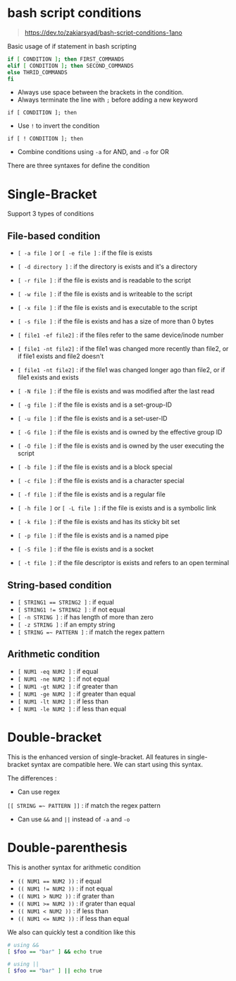 # bash script conditions
> https://dev.to/zakiarsyad/bash-script-conditions-1ano

Basic usage of if statement in bash scripting 

```sh
if [ CONDITION ]; then FIRST_COMMANDS
elif [ CONDITION ]; then SECOND_COMMANDS
else THRID_COMMANDS
fi 
```

* Always use space between the brackets in the condition.
* Always terminate the line with `;` before adding a new keyword
 
 `if [ CONDITION ]; then`
 
* Use `!` to invert the condition
 
 `if [ ! CONDITION ]; then`
 
* Combine conditions using `-a` for AND, and `-o` for OR
 

There are three syntaxes for define the condition

# Single-Bracket
 
Support 3 types of conditions

## [](#filebased-condition)File-based condition
* `[ -a file ]` or `[ -e file ]` : if the file is exists
* `[ -d directory ]` : if the directory is exists and it's a directory
* `[ -r file ]` : if the file is exists and is readable to the script
* `[ -w file ]` : if the file is exists and is writeable to the script
* `[ -x file ]` : if the file is exists and is executable to the script
* `[ -s file ]` : if the file is exists and has a size of more than 0 bytes
 
* `[ file1 -ef file2]` : if the files refer to the same device/inode number
 
* `[ file1 -nt file2]` : if the file1 was changed more recently than file2, or if file1 exists and file2 doesn't
 
* `[ file1 -nt file2]` : if the file1 was changed longer ago than file2, or if file1 exists and exists
 
* `[ -N file ]` : if the file is exists and was modified after the last read
 
* `[ -g file ]` : if the file is exists and is a set-group-ID
 
* `[ -u file ]` : if the file is exists and is a set-user-ID
 
* `[ -G file ]` : if the file is exists and is owned by the effective group ID
 
* `[ -O file ]` : if the file is exists and is owned by the user executing the script
 
* `[ -b file ]` : if the file is exists and is a block special
 
* `[ -c file ]` : if the file is exists and is a character special
 
* `[ -f file ]` : if the file is exists and is a regular file
 
* `[ -h file ]` or `[ -L file ]` : if the file is exists and is a symbolic link
 
* `[ -k file ]` : if the file is exists and has its sticky bit set
 
* `[ -p file ]` : if the file is exists and is a named pipe
 
* `[ -S file ]` : if the file is exists and is a socket
 
* `[ -t file ]` : if the file descriptor is exists and refers to an open terminal
 

 ## [](#stringbased-condition)String-based condition
* `[ STRING1 == STRING2 ]` : if equal
* `[ STRING1 != STRING2 ]` : if not equal
* `[ -n STRING ]` : if has length of more than zero
* `[ -z STRING ]` : if an empty string
* `[ STRING =~ PATTERN ]` : if match the regex pattern

## [](#arithmetic-condition)Arithmetic condition
* `[ NUM1 -eq NUM2 ]` : if equal
* `[ NUM1 -ne NUM2 ]` : if not equal
* `[ NUM1 -gt NUM2 ]` : if greater than
* `[ NUM1 -ge NUM2 ]` : if greater than equal
* `[ NUM1 -lt NUM2 ]` : if less than
* `[ NUM1 -le NUM2 ]` : if less than equal

# Double-bracket

This is the enhanced version of single-bracket. All features in single-bracket syntax are compatible here. We can start using this syntax.

The differences :

* Can use regex
 
 `[[ STRING =~ PATTERN ]]` : if match the regex pattern
 
* Can use `&&` and `||` instead of `-a` and `-o`
 
# Double-parenthesis

This is another syntax for arithmetic condition

* `(( NUM1 == NUM2 ))` : if equal
* `(( NUM1 != NUM2 ))` : if not equal
* `(( NUM1 > NUM2 ))` : if grater than
* `(( NUM1 >= NUM2 ))` : if grater than equal
* `(( NUM1 < NUM2 ))` : if less than
* `(( NUM1 <= NUM2 ))` : if less than equal

We also can quickly test a condition like this 

```sh
# using &&
[ $foo == "bar" ] && echo true

# using ||
[ $foo == "bar" ] || echo true 
```
